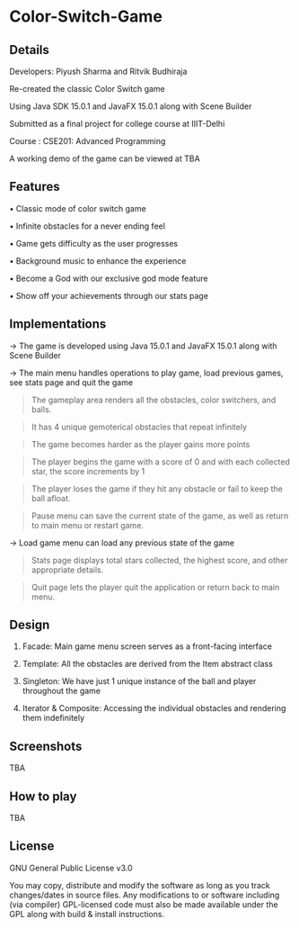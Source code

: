 # Color-Switch-Game
## Details

Developers: Piyush Sharma and Ritvik Budhiraja

Re-created the classic Color Switch game 

Using Java SDK 15.0.1 and JavaFX 15.0.1 along with Scene Builder

Submitted as a final project for college course at IIIT-Delhi  

Course : CSE201: Advanced Programming 

A working demo of the game can be viewed at TBA

## Features

• Classic mode of color switch game

• Infinite obstacles for a never ending feel

• Game gets difficulty as the user progresses

• Background music to enhance the experience

• Become a God with our exclusive god mode feature

• Show off your achievements through our stats page

## Implementations

-> The game is developed using Java 15.0.1 and JavaFX 15.0.1 along with Scene Builder

-> The main menu handles operations to play game, load previous games, see stats page and quit the game

> The gameplay area renders all the obstacles, color switchers, and balls.

> It has 4 unique gemoterical obstacles that repeat infinitely

> The game becomes harder as the player gains more points

> The player begins the game with a score of 0 and with each collected star, the score increments by 1

> The player loses the game if they hit any obstacle or fail to keep the ball afloat.

> Pause menu can save the current state of the game, as well as return to main menu or restart game.

-> Load game menu can load any previous state of the game

> Stats page displays total stars collected, the highest score, and other appropriate details.

> Quit page lets the player quit the application or return back to main menu.


## Design

1) Facade: Main game menu screen serves as a front-facing interface

2) Template: All the obstacles are derived from the Item abstract class 

3) Singleton: We have just 1 unique instance of the ball and player throughout the game

4) Iterator & Composite: Accessing the individual obstacles and rendering them indefinitely 


## Screenshots

TBA

## How to play

TBA

## License

GNU General Public License v3.0

You may copy, distribute and modify the software as long as you track changes/dates in source files. Any modifications to or software including (via compiler) GPL-licensed code must also be made available under the GPL along with build & install instructions.

